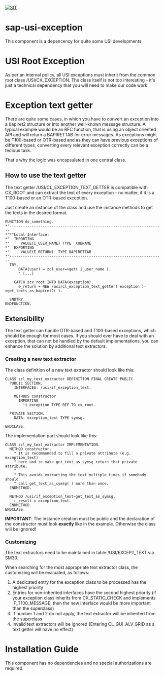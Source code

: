 [![SIT](https://img.shields.io/badge/SIT-awesome-blueviolet.svg)](https://it.schwarz)
# sap-usi-exception
This component is a depencency for quite some USI developments.

# USI Root Exception
As per an internal policy, all USI exceptions must inherit from the common root class /USI/CX_EXCEPTION. The class itself is not too interesting - it's just a technical dependency that you will need to make our code work.

# Exception text getter
There are quite some cases, in which you have to convert an exception into a bapiret2 structure or into another well-known message structure. A typical example would be an RFC function, that is using an object oriented API and will return a BAPIRETTAB for error messages. As exceptions might be T100-based or OTR-based and as they can have previous exceptions of different types, converting every relevant exception correctly can be a tedious task.

That's why the logic was encapsulated in one central class.

## How to use the text getter
The text getter /USI/CL_EXCEPTION_TEXT_GETTER is compatible with CX_ROOT and can extract the text of every exception - no matter, if it is a T100-based or an OTR-based exception.

Just create an instance of the class and use the instance methods to get the texts in the desired format.
```ABAP
FUNCTION do_something.
*"----------------------------------------------------------------------
*"*"Local Interface:
*"  IMPORTING
*"     VALUE(I_USER_NAME) TYPE  XUBNAME
*"  EXPORTING
*"     VALUE(E_RETURN)  TYPE BAPIRETTAB
*"----------------------------------------------------------------------
  TRY.
      DATA(user) = zcl_user=>get( i_user_name ).
      " [...]
 
    CATCH zcx_root INTO DATA(exception).
      e_return = NEW /usi/cl_exception_text_getter( exception )->get_texts_as_bapiret2( ).
 
  ENDTRY.
ENDFUNCTION.
```

## Extensibility
The text getter can handle OTR-based and T100-based exceptions, which should be enough for most cases. If you should ever have to deal with an exception, that can not be handled by the default implementations, you can enhance the solution by additional text extractors.

### Creating a new text extractor
The class definition of a new text extractor should look like this:
```ABAP
CLASS zcl_my_text_extractor DEFINITION FINAL CREATE PUBLIC.
  PUBLIC SECTION.
    INTERFACES: /usi/if_exception_text.
 
    METHODS constructor
      IMPORTING
        !i_exception TYPE REF TO cx_root.
 
  PRIVATE SECTION.
    DATA: exception_text TYPE symsg.
 
ENDCLASS.
```

The implementation part should look like this:
```ABAP
CLASS zcl_my_text_extractor IMPLEMENTATION.
  METHOD constructor.
    " It is recommended to fill a private attribute (e.g. exception_text)
    " here and to make get_text_as_symsg return that private attribute.
    "
    " This avoids extracting the text multiple times if somebody should
    " call get_text_as_symsg( ) more than once.
  ENDMETHOD.
 
  METHOD /usi/if_exception_text~get_text_as_symsg.
    r_result = exception_text.
  ENDMETHOD.
ENDCLASS.
```
**IMPORTANT**: The instance creation must be public and the declaration of the constructor must look **exactly** like in the example. Otherwise the class will be ignored!

### Customizing
The text extractors need to be maintained in table /USI/EXCEPT_TEXT via SM30.

When searching for the most appropriate text extractor class, the customizing will be evaluated, as follows:
1. A dedicated entry for the exception class to be processed has the highest priority
2. Entries for non-inherited interfaces have the second highest priority (if your exception class inherits from CX_STATIC_CHECK and implements IF_T100_MESSAGE, then the new interface would be more important than the superclass)
3. If number 1 and 2 do not apply, the text extractor will be inherited from the superclass
4. Invalid text extractors will be ignored (Entering CL_GUI_ALV_GRID as a text getter will have no effect)

# Installation Guide
This component has no dependencies and no special authorizations are required.
